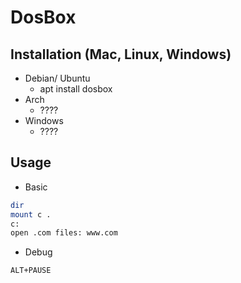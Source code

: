 # DosBox

## Installation (Mac, Linux, Windows)
* Debian/ Ubuntu
    * apt install dosbox
* Arch
    * ????
* Windows
    * ????


## Usage
* Basic
```bash
dir
mount c .
c:
open .com files: www.com
```

* Debug
```bash
ALT+PAUSE